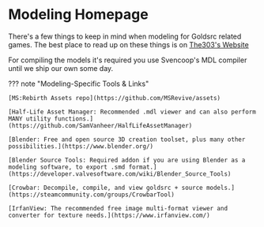 # Modeling Homepage
There's a few things to keep in mind when modeling for Goldsrc related games. The best place to read up on these things is on [The303's Website](https://the303.org/tutorials/gold_mdl.htm)

For compiling the models it's required you use Svencoop's MDL compiler until we ship our own some day.

??? note "Modeling-Specific Tools & Links"

    [MS:Rebirth Assets repo](https://github.com/MSRevive/assets)

    [Half-Life Asset Manager: Recommended .mdl viewer and can also perform MANY utility functions.](https://github.com/SamVanheer/HalfLifeAssetManager)

    [Blender: Free and open source 3D creation toolset, plus many other possibilities.](https://www.blender.org/)

    [Blender Source Tools: Required addon if you are using Blender as a modeling software, to export .smd format.](https://developer.valvesoftware.com/wiki/Blender_Source_Tools)

    [Crowbar: Decompile, compile, and view goldsrc + source models.](https://steamcommunity.com/groups/CrowbarTool)

    [IrfanView: The recommended free image multi-format viewer and converter for texture needs.](https://www.irfanview.com/)
